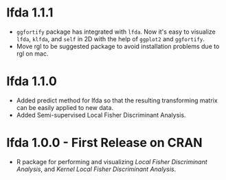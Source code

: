 # lfda 1.1.1
* `ggfortify` package has integrated with `lfda`. Now it's easy to visualize `lfda`, `klfda`, and `self` in 2D with the help of  `ggplot2` and `ggfortify`.
* Move rgl to be suggested package to avoid installation problems due to rgl on mac. 

# lfda 1.1.0
* Added predict method for lfda so that the resulting transforming matrix can be easily applied to new data. 
* Added Semi-supervised Local Fisher Discriminant Analysis. 

# lfda 1.0.0 - First Release on CRAN
* R package for performing and visualizing *Local Fisher Discriminant Analysis*, and *Kernel Local Fisher Discriminant Analysis*.
